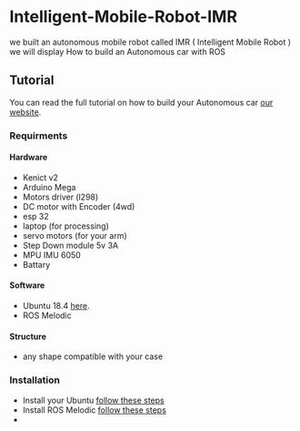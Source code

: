 # Intelligent-Mobile-Robot-IMR
we built an autonomous mobile robot called IMR ( Intelligent Mobile Robot ) <br>
we will display How to build an Autonomous car with ROS 
## Tutorial
You can read the full tutorial on how to build your Autonomous car [our website](https://mostafasaleh1.github.io/graduation-project-website/).
### Requirments
####  Hardware
- Kenict v2
- Arduino Mega
- Motors driver (l298)
- DC motor with Encoder (4wd)
- esp 32 
- laptop (for processing)
- servo motors (for your arm)
- Step Down module 5v 3A
- MPU IMU 6050
- Battary
####  Software 
- Ubuntu 18.4 [here](http://releases.ubuntu.com/18.04/ubuntu-18.04.6-desktop-amd64.iso).
- ROS Melodic
#### Structure
- any shape compatible with your case 
### Installation 
- Install your Ubuntu [follow these steps](https://ubuntu.com/tutorials/install-ubuntu-desktop#1-overview)
- Install ROS Melodic [follow these steps](http://wiki.ros.org/melodic/Installation/Ubuntu)
- 
